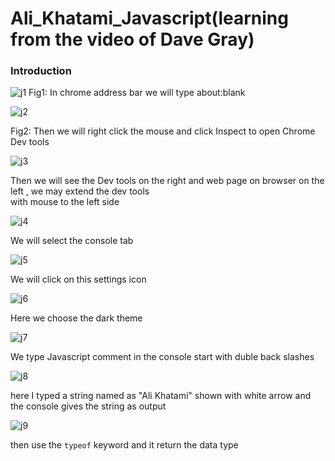 # Ali_Khatami_Javascript(learning from the video of Dave Gray)

### Introduction

![j1](https://github.com/C191068/Ali_Khatami_JS/assets/89090776/a5949854-9e4a-4045-8df2-a91144b9d98a)
Fig1: In chrome address bar we will type about:blank <br>

![j2](https://github.com/C191068/Ali_Khatami_JS/assets/89090776/2594a3f7-ed9a-44ae-9299-47c0c4bf9ff5)

Fig2: Then we will right click the mouse and click Inspect to open Chrome Dev tools <br>

![j3](https://github.com/C191068/Ali_Khatami_JS/assets/89090776/937f038b-dc11-47dc-9679-ea7c3943c67d)

Then we will see the Dev tools on the right and web page on browser  on the left , we may extend the dev tools <br>
with mouse to the left side <br>

![j4](https://github.com/C191068/Ali_Khatami_JS/assets/89090776/d5583860-a2a3-40eb-a56c-08b354bf8096)

We will select the console tab <br>

![j5](https://github.com/C191068/Ali_Khatami_JS/assets/89090776/af67d0e2-3386-4215-97cd-5c6a2566b09c)

We will click on this settings icon <br>

![j6](https://github.com/C191068/Ali_Khatami_JS/assets/89090776/6825c2ee-ecb0-41c9-837a-d8b8d66e2cdd)

Here we choose the dark theme <br>

![j7](https://github.com/C191068/Ali_Khatami_JS/assets/89090776/f1fc38cb-aafe-4c3a-9b9c-04599255f7d0)

We type Javascript comment in the console start with duble back slashes <br>


![j8](https://github.com/C191068/Ali_Khatami_JS/assets/89090776/d091b162-a603-4a50-b226-b5cfd174df13)

here I typed a string named as "Ali Khatami" shown with white arrow and the console gives the string as output <br>

![j9](https://github.com/C191068/Ali_Khatami_JS/assets/89090776/6f15f885-9b56-4b94-a25b-915e80b9f113)

then use the ```typeof``` keyword and it return the data type <br>






















